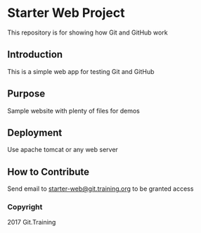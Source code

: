 # Starter Web Project

This repository is for showing how Git and GitHub work

## Introduction

This is a simple web app for testing Git and GitHub

## Purpose

Sample website with plenty of files for demos

## Deployment

Use apache tomcat or any web server

## How to Contribute

Send email to starter-web@git.training.org to be granted access

### Copyright

2017 Git.Training
